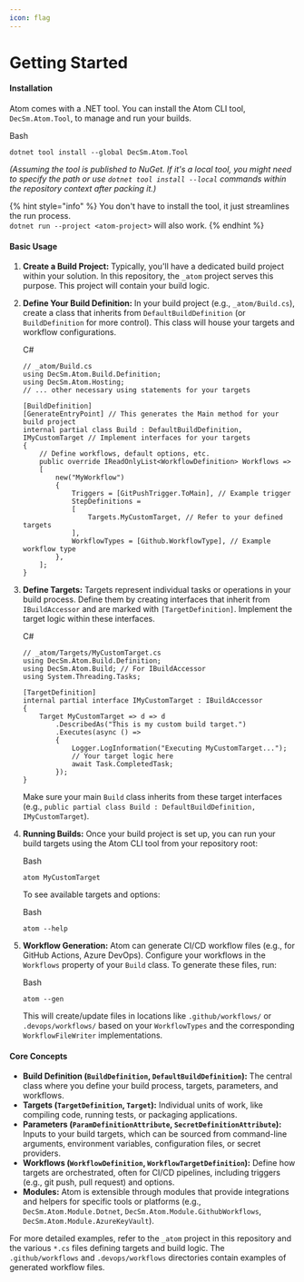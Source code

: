 ```yaml
---
icon: flag
---
```


# Getting Started

####

#### Installation

Atom comes with a .NET tool. You can install the Atom CLI tool, `DecSm.Atom.Tool`, to manage and run your builds.

Bash

```
dotnet tool install --global DecSm.Atom.Tool
```

_(Assuming the tool is published to NuGet. If it's a local tool, you might need to specify the path or use `dotnet tool install --local` commands within the repository context after packing it.)_

{% hint style="info" %}
You don't have to install the tool, it just streamlines the run process.\
`dotnet run --project <atom-project>` will also work.
{% endhint %}

#### Basic Usage

1. **Create a Build Project:** Typically, you'll have a dedicated build project within your solution. In this repository, the `_atom` project serves this purpose. This project will contain your build logic.
2.  **Define Your Build Definition:** In your build project (e.g., `_atom/Build.cs`), create a class that inherits from `DefaultBuildDefinition` (or `BuildDefinition` for more control). This class will house your targets and workflow configurations.

    C#

    ```
    // _atom/Build.cs
    using DecSm.Atom.Build.Definition;
    using DecSm.Atom.Hosting;
    // ... other necessary using statements for your targets

    [BuildDefinition]
    [GenerateEntryPoint] // This generates the Main method for your build project
    internal partial class Build : DefaultBuildDefinition, IMyCustomTarget // Implement interfaces for your targets
    {
        // Define workflows, default options, etc.
        public override IReadOnlyList<WorkflowDefinition> Workflows =>
        [
            new("MyWorkflow")
            {
                Triggers = [GitPushTrigger.ToMain], // Example trigger
                StepDefinitions =
                [
                    Targets.MyCustomTarget, // Refer to your defined targets
                ],
                WorkflowTypes = [Github.WorkflowType], // Example workflow type
            },
        ];
    }
    ```
3.  **Define Targets:** Targets represent individual tasks or operations in your build process. Define them by creating interfaces that inherit from `IBuildAccessor` and are marked with `[TargetDefinition]`. Implement the target logic within these interfaces.

    C#

    ```
    // _atom/Targets/MyCustomTarget.cs
    using DecSm.Atom.Build.Definition;
    using DecSm.Atom.Build; // For IBuildAccessor
    using System.Threading.Tasks;

    [TargetDefinition]
    internal partial interface IMyCustomTarget : IBuildAccessor
    {
        Target MyCustomTarget => d => d
            .DescribedAs("This is my custom build target.")
            .Executes(async () =>
            {
                Logger.LogInformation("Executing MyCustomTarget...");
                // Your target logic here
                await Task.CompletedTask;
            });
    }
    ```

    Make sure your main `Build` class inherits from these target interfaces (e.g., `public partial class Build : DefaultBuildDefinition, IMyCustomTarget`).
4.  **Running Builds:** Once your build project is set up, you can run your build targets using the Atom CLI tool from your repository root:

    Bash

    ```
    atom MyCustomTarget
    ```

    To see available targets and options:

    Bash

    ```
    atom --help
    ```
5.  **Workflow Generation:** Atom can generate CI/CD workflow files (e.g., for GitHub Actions, Azure DevOps). Configure your workflows in the `Workflows` property of your `Build` class. To generate these files, run:

    Bash

    ```
    atom --gen
    ```

    This will create/update files in locations like `.github/workflows/` or `.devops/workflows/` based on your `WorkflowTypes` and the corresponding `WorkflowFileWriter` implementations.

#### Core Concepts

* **Build Definition (`BuildDefinition`, `DefaultBuildDefinition`):** The central class where you define your build process, targets, parameters, and workflows.
* **Targets (`TargetDefinition`, `Target`):** Individual units of work, like compiling code, running tests, or packaging applications.
* **Parameters (`ParamDefinitionAttribute`, `SecretDefinitionAttribute`):** Inputs to your build targets, which can be sourced from command-line arguments, environment variables, configuration files, or secret providers.
* **Workflows (`WorkflowDefinition`, `WorkflowTargetDefinition`):** Define how targets are orchestrated, often for CI/CD pipelines, including triggers (e.g., git push, pull request) and options.
* **Modules:** Atom is extensible through modules that provide integrations and helpers for specific tools or platforms (e.g., `DecSm.Atom.Module.Dotnet`, `DecSm.Atom.Module.GithubWorkflows`, `DecSm.Atom.Module.AzureKeyVault`).

For more detailed examples, refer to the `_atom` project in this repository and the various `*.cs` files defining targets and build logic. The `.github/workflows` and `.devops/workflows` directories contain examples of generated workflow files.

